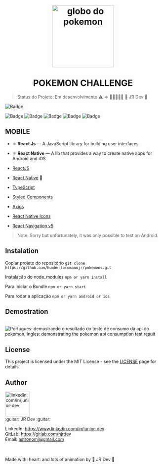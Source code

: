 <h1 align="center">
  <img src="https://imagensemoldes.com.br/wp-content/uploads/2020/04/Logo-Pokebola-Pok%C3%A9mon-PNG-1200x900.png" width="200" alt="globo do pokemon" border="0">
<br>
<br>
POKEMON CHALLENGE
</h1>

> Status do Projeto: Em desenvolvimento :warning: => :construction::construction::construction::construction::construction:
:guitar: JR Dev :guitar:

![Badge](https://img.shields.io/static/v1?label=reactnative&message=FrameWork&color=blue&style=for-the-badge&logo=REACTNATIVE)

![Badge](https://img.shields.io/github/issues/humbertoromanojr/pokemons?logo=visual-studio-code&style=plastic&logo=appveyor)
![Badge](https://img.shields.io/github/forks/humbertoromanojr/pokemons)
![Badge](https://img.shields.io/github/stars/humbertoromanojr/pokemons)
![Badge](https://img.shields.io/github/license/humbertoromanojr/pokemons)
![Badge](https://img.shields.io/twitter/url?url=https%3A%2F%2Fgithub.com%2Fhumbertoromanojr%2Fpokemons)

## MOBILE
- ⚛️ **React Js** — A JavaScript library for building user interfaces
- ⚛️ **React Native** — A lib that provides a way to create native apps for Android and iOS

-   [ReactJS](https://reactjs.org/)
-   [React Native](https://facebook.github.io/react-native/) :sparkling_heart:
-   [TypeScript](https://www.typescriptlang.org/)
-   [Styled Components](https://www.styled-components.com/)
-   [Axios](https://github.com/axios/axios)
-   [React Native Icons](https://github.com/oblador/react-native-vector-icons)
-   [React Navigation v5](https://reactnavigation.org/)


> Note: Sorry but unfortunately, it was only possible to test on Android.


## Instalation
Copiar projeto do repositório
`git clone https://github.com/humbertoromanojr/pokemons.git`

Instalação do node_modules
`npm or yarn install`

Para iniciar o Bundle
`npm or yarn start`

Para rodar a aplicação
`npm or yarn android or ios`


## Demostration
<br>
  <img src="https://i.ibb.co/B4Jr8yN/pokemons.png" alt="Portugues: demostrando o resultado do teste de consumo da api do pokemon, Ingles: demonstrating the pokemon api consumption test result" border="0">
<br>


## License
This project is licensed under the MIT License - see the [LICENSE](https://opensource.org/licenses/MIT) page for details.


## Author
<img src="https://avatars1.githubusercontent.com/u/6500430?s=460&u=42d7e22fa1c77b061505fe1cfc3fcaa3e2a4d1e5&v=4" width="80" alt="linkedin.com/in/junior-dev">
<br />
:guitar: JR Dev :guitar:
<br />

LinkedIn: https://www.linkedin.com/in/junior-dev <br />
GitLab: https://gitlab.com/hjrdev <br />
Email: astronomi@gmail.com <br />
<br /> <br />


Made with: heart: and lots of animation by :guitar: JR Dev :guitar:
